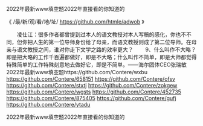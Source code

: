 
2022年最新www填空题2022年直接看的你知道的




《 /最/新/观/看/地/址/ https://github.com/htmle/adwob 》




　　凌仕江：很多作者都曾提到过本人的语文教授对本人写稿的感化，你也不不同，但你把人生的第一位导师身份给了母亲，而语文教授则成了第二位导师。在母亲与语文教授之间，谁对你走下文学之路的效率更大？
　　9、什么叫作不大略？即是把大略的工作千百遍都做好，即是不大略；什么叫作不简单，即是大师都觉得特殊简单的工作特殊刻意地去做好它，即是不简单。——海尔团体CEO张瑞敏
2022年最新www填空题https://github.com/Contere/wxbu
https://github.com/Contere/658151
https://github.com/Contere/ofsv
https://github.com/Contere/stxtj
https://github.com/Contere/zokgew
https://github.com/Contere/wgsts
https://github.com/Contere/452735
https://github.com/Contere/875405
https://github.com/Contere/gufj
https://github.com/Contere/ytadu





2022年最新www填空题2022年直接看的你知道的
